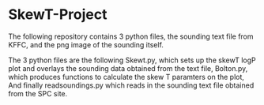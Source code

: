# SkewT-Project

The following repository contains 3 python files, the sounding text file from KFFC, and the png image of the sounding itself.

The 3 python files are the following
Skewt.py, which sets up the skewT logP plot and overlays the sounding data obtained from the text file, 
Bolton.py, which produces functions to calculate the skew T paramters on the plot, 
And finally readsoundings.py which reads in the sounding text file obtained from the SPC site.
